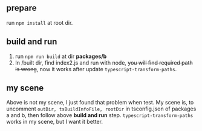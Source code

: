 ## prepare
run `npm install` at root dir.

## build and run
1. run `npm run build` at dir **packages/b**
2. In /built dir, find index2.js and run with node, ~~you will find required path is wrong~~, now it works after update `typescript-transform-paths`.

## my scene
Above is not my scene, I just found that problem when test.
My scene is, to uncomment `outDir, tsBuildInfoFile, rootDir` in tsconfig.json of packages a and b, then follow above **build and run** step.
`typescript-transform-paths` works in my scene, but I want it better.

